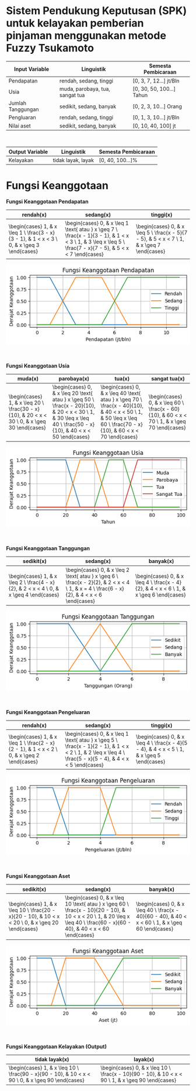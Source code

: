 # Sistem Pendukung Keputusan (SPK) untuk kelayakan pemberian pinjaman menggunakan metode Fuzzy Tsukamoto

| Input Variable    | Linguistik                      | Semesta Pembicaraan       |
| ----------------- | ------------------------------- | ------------------------- |
| Pendapatan        | rendah, sedang, tinggi          | [0, 3, 7, 12...] jt/Bln   |
| Usia              | muda, parobaya, tua, sangat tua | [0, 30, 50, 100...] Tahun |
| Jumlah Tanggungan | sedikit, sedang, banyak         | [0, 2, 3, 10...] Orang    |
| Pengluaran        | rendah, sedang, tinggi          | [0, 1, 3, 10...] jt/Bln   |
| Nilai aset        | sedikit, sedang, banyak         | [0, 10, 40, 100] jt       |

<br>

| Output Variable | Linguistik         | Semesta Pembicaraan |
| --------------- | ------------------ | ------------------- |
| Kelayakan       | tidak layak, layak | [0, 40, 100...]%    |

# Fungsi Keanggotaan

<b>Fungsi Keanggotaan Pendapatan</b>

| rendah(x)                                                                                    | sedang(x)                                                                                                                                                      | tinggi(x)                                                                                    |
| -------------------------------------------------------------------------------------------- | -------------------------------------------------------------------------------------------------------------------------------------------------------------- | -------------------------------------------------------------------------------------------- |
| \begin{cases} 1, & x \leq 1 \\ \frac{3 - x}{3 - 1}, & 1 < x < 3 \\ 0, & x \geq 3 \end{cases} | \begin{cases} 0, & x \leq 1 \text{ atau } x \geq 7 \\ \frac{x - 1}{3 - 1}, & 1 < x < 3 \\ 1, & 3 \leq x \leq 5 \\ \frac{7 - x}{7 - 5}, & 5 < x < 7 \end{cases} | \begin{cases} 0, & x \leq 5 \\ \frac{x - 5}{7 - 5}, & 5 < x < 7 \\ 1, & x \geq 7 \end{cases} |

![pendapatan](resources/membership-functions/pendapatan.png)

<br>

<b>Fungsi Keanggotaan Usia</b>

| muda(x)                                                                                        | parobaya(x)                                                                                                                                                        | tua(x)                                                                                                                                                             | sangat tua(x)                                                                                  |
| ---------------------------------------------------------------------------------------------- | ------------------------------------------------------------------------------------------------------------------------------------------------------------------ | ------------------------------------------------------------------------------------------------------------------------------------------------------------------ | ---------------------------------------------------------------------------------------------- |
| \begin{cases} 1, & x \leq 20 \\ \frac{30 - x}{10}, & 20 < x < 30 \\ 0, & x \geq 30 \end{cases} | \begin{cases} 0, & x \leq 20 \text{ atau } x \geq 50 \\ \frac{x - 20}{10}, & 20 < x < 30 \\ 1, & 30 \leq x \leq 40 \\ \frac{50 - x}{10}, & 40 < x < 50 \end{cases} | \begin{cases} 0, & x \leq 40 \text{ atau } x \geq 70 \\ \frac{x - 40}{10}, & 40 < x < 50 \\ 1, & 50 \leq x \leq 60 \\ \frac{70 - x}{10}, & 60 < x < 70 \end{cases} | \begin{cases} 0, & x \leq 60 \\ \frac{x - 60}{10}, & 60 < x < 70 \\ 1, & x \geq 70 \end{cases} |

![usia](resources/membership-functions/usia.png)

<br>

<b>Fungsi Keanggotaan Tanggungan</b>

| sedikit(x)                                                                               | sedang(x)                                                                                                                                    | banyak(x)                                                                                |
| ---------------------------------------------------------------------------------------- | -------------------------------------------------------------------------------------------------------------------------------------------- | ---------------------------------------------------------------------------------------- |
| \begin{cases} 1, & x \leq 2 \\ \frac{4 - x}{2}, & 2 < x < 4 \\ 0, & x \geq 4 \end{cases} | \begin{cases} 0, & x \leq 2 \text{ atau } x \geq 6 \\ \frac{x - 2}{2}, & 2 < x < 4 \\ 1, & x = 4 \\ \frac{6 - x}{2}, & 4 < x < 6 \end{cases} | \begin{cases} 0, & x \leq 4 \\ \frac{x - 4}{2}, & 4 < x < 6 \\ 1, & x \geq 6 \end{cases} |

![tanggungan](resources/membership-functions/tanggungan.png)

<br>

<b>Fungsi Keanggotaan Pengeluaran</b>

| rendah(x)                                                                                    | sedang(x)                                                                                                                                                      | tinggi(x)                                                                                    |
| -------------------------------------------------------------------------------------------- | -------------------------------------------------------------------------------------------------------------------------------------------------------------- | -------------------------------------------------------------------------------------------- |
| \begin{cases} 1, & x \leq 1 \\ \frac{2 - x}{2 - 1}, & 1 < x < 2 \\ 0, & x \geq 2 \end{cases} | \begin{cases} 0, & x \leq 1 \text{ atau } x \geq 5 \\ \frac{x - 1}{2 - 1}, & 1 < x < 2 \\ 1, & 2 \leq x \leq 4 \\ \frac{5 - x}{5 - 4}, & 4 < x < 5 \end{cases} | \begin{cases} 0, & x \leq 4 \\ \frac{x - 4}{5 - 4}, & 4 < x < 5 \\ 1, & x \geq 5 \end{cases} |

![pengeluaran](resources/membership-functions/pengeluaran.png)

<br>

<b>Fungsi Keanggotaan Aset</b>

| sedikit(x)                                                                                          | sedang(x)                                                                                                                                                                    | banyak(x)                                                                                           |
| --------------------------------------------------------------------------------------------------- | ---------------------------------------------------------------------------------------------------------------------------------------------------------------------------- | --------------------------------------------------------------------------------------------------- |
| \begin{cases} 1, & x \leq 10 \\ \frac{20 - x}{20 - 10}, & 10 < x < 20 \\ 0, & x \geq 20 \end{cases} | \begin{cases} 0, & x \leq 10 \text{ atau } x \geq 60 \\ \frac{x - 10}{20 - 10}, & 10 < x < 20 \\ 1, & 20 \leq x \leq 40 \\ \frac{60 - x}{60 - 40}, & 40 < x < 60 \end{cases} | \begin{cases} 0, & x \leq 40 \\ \frac{x - 40}{60 - 40}, & 40 < x < 60 \\ 1, & x \geq 60 \end{cases} |

![aset](resources/membership-functions/aset.png)

<br>

<b>Fungsi Keanggotaan Kelayakan (Output)</b>

| tidak layak(x)                                                                                      | layak(x)                                                                                            |
| --------------------------------------------------------------------------------------------------- | --------------------------------------------------------------------------------------------------- |
| \begin{cases} 1, & x \leq 10 \\ \frac{90 - x}{90 - 10}, & 10 < x < 90 \\ 0, & x \geq 90 \end{cases} | \begin{cases} 0, & x \leq 10 \\ \frac{x - 10}{90 - 10}, & 10 < x < 90 \\ 1, & x \geq 90 \end{cases} |

<br>
